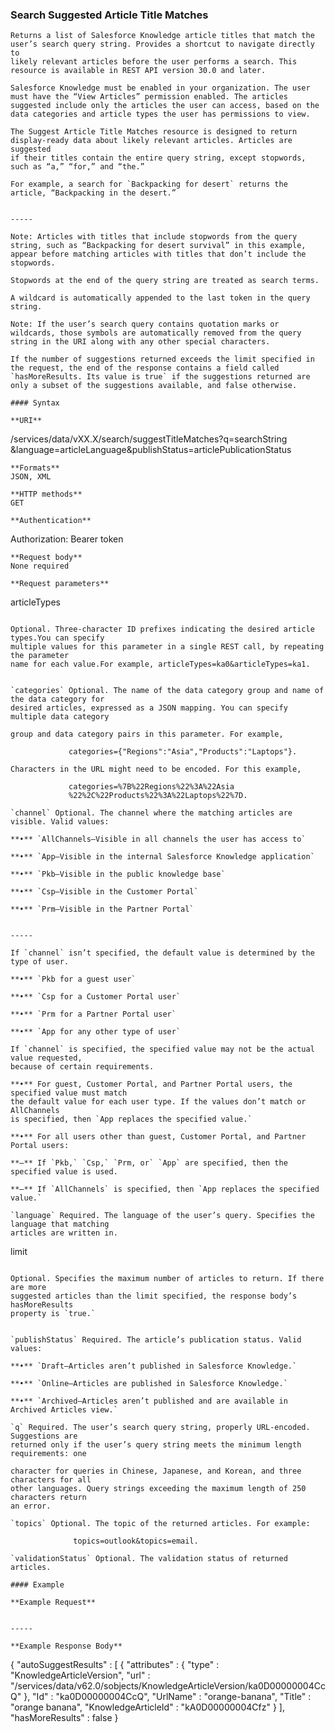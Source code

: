 ### Search Suggested Article Title Matches

```
Returns a list of Salesforce Knowledge article titles that match the user’s search query string. Provides a shortcut to navigate directly to
likely relevant articles before the user performs a search. This resource is available in REST API version 30.0 and later.

Salesforce Knowledge must be enabled in your organization. The user must have the “View Articles” permission enabled. The articles
suggested include only the articles the user can access, based on the data categories and article types the user has permissions to view.

The Suggest Article Title Matches resource is designed to return display-ready data about likely relevant articles. Articles are suggested
if their titles contain the entire query string, except stopwords, such as “a,” “for,” and “the.”

For example, a search for `Backpacking for desert` returns the article, “Backpacking in the desert.”


-----

Note: Articles with titles that include stopwords from the query string, such as “Backpacking for desert survival” in this example,
appear before matching articles with titles that don’t include the stopwords.

Stopwords at the end of the query string are treated as search terms.

A wildcard is automatically appended to the last token in the query string.

Note: If the user’s search query contains quotation marks or wildcards, those symbols are automatically removed from the query
string in the URI along with any other special characters.

If the number of suggestions returned exceeds the limit specified in the request, the end of the response contains a field called
`hasMoreResults. Its value is true` if the suggestions returned are only a subset of the suggestions available, and false otherwise.

#### Syntax

**URI**
```
  /services/data/vXX.X/search/suggestTitleMatches?q=searchString
  &language=articleLanguage&publishStatus=articlePublicationStatus

```
**Formats**
JSON, XML

**HTTP methods**
GET

**Authentication**
```
  Authorization: Bearer token

```
**Request body**
None required

**Request parameters**

```
articleTypes

```

Optional. Three-character ID prefixes indicating the desired article types.You can specify
multiple values for this parameter in a single REST call, by repeating the parameter
name for each value.For example, articleTypes=ka0&articleTypes=ka1.


`categories` Optional. The name of the data category group and name of the data category for
desired articles, expressed as a JSON mapping. You can specify multiple data category

group and data category pairs in this parameter. For example,
```
                 categories={"Regions":"Asia","Products":"Laptops"}.

```
Characters in the URL might need to be encoded. For this example,
```
                 categories=%7B%22Regions%22%3A%22Asia
                 %22%2C%22Products%22%3A%22Laptops%22%7D.

```
`channel` Optional. The channel where the matching articles are visible. Valid values:

**•** `AllChannels–Visible in all channels the user has access to`

**•** `App–Visible in the internal Salesforce Knowledge application`

**•** `Pkb–Visible in the public knowledge base`

**•** `Csp–Visible in the Customer Portal`

**•** `Prm–Visible in the Partner Portal`


-----

If `channel` isn’t specified, the default value is determined by the type of user.

**•** `Pkb for a guest user`

**•** `Csp for a Customer Portal user`

**•** `Prm for a Partner Portal user`

**•** `App for any other type of user`

If `channel` is specified, the specified value may not be the actual value requested,
because of certain requirements.

**•** For guest, Customer Portal, and Partner Portal users, the specified value must match
the default value for each user type. If the values don’t match or AllChannels
is specified, then `App replaces the specified value.`

**•** For all users other than guest, Customer Portal, and Partner Portal users:

**–** If `Pkb,` `Csp,` `Prm, or` `App` are specified, then the specified value is used.

**–** If `AllChannels` is specified, then `App replaces the specified value.`

`language` Required. The language of the user’s query. Specifies the language that matching
articles are written in.

```
limit

```

Optional. Specifies the maximum number of articles to return. If there are more
suggested articles than the limit specified, the response body’s hasMoreResults
property is `true.`


`publishStatus` Required. The article’s publication status. Valid values:

**•** `Draft–Articles aren’t published in Salesforce Knowledge.`

**•** `Online–Articles are published in Salesforce Knowledge.`

**•** `Archived–Articles aren’t published and are available in Archived Articles view.`

`q` Required. The user’s search query string, properly URL-encoded. Suggestions are
returned only if the user’s query string meets the minimum length requirements: one

character for queries in Chinese, Japanese, and Korean, and three characters for all
other languages. Query strings exceeding the maximum length of 250 characters return
an error.

`topics` Optional. The topic of the returned articles. For example:
```
                  topics=outlook&topics=email.

```
`validationStatus` Optional. The validation status of returned articles.

#### Example

**Example Request**


-----

**Example Response Body**
```
  {
   "autoSuggestResults" : [ {
    "attributes" : {
    "type" : "KnowledgeArticleVersion",
    "url" : "/services/data/v62.0/sobjects/KnowledgeArticleVersion/ka0D00000004CcQ"
    },
   "Id" : "ka0D00000004CcQ",
   "UrlName" : "orange-banana",
   "Title" : "orange banana",
   "KnowledgeArticleId" : "kA0D00000004Cfz"
   } ],
   "hasMoreResults" : false
  }
